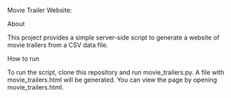 Movie Trailer Website: 

About

This project provides a simple server-side script to generate a website of movie trailers from a CSV data file.

How to run

To run the script, clone this repository and run movie_trailers.py. A file with movie_trailers.html will be generated.
You can view the page by opening movie_trailers.html.
